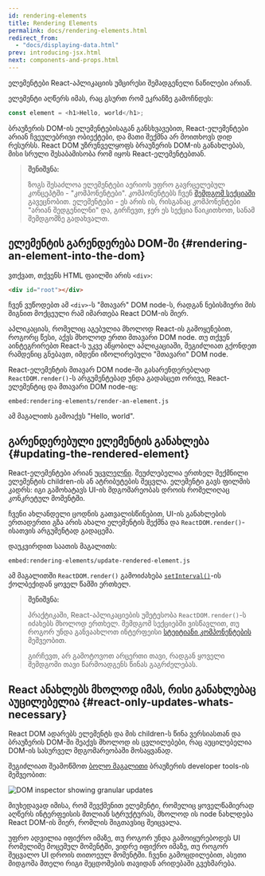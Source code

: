 ```yaml
---
id: rendering-elements
title: Rendering Elements
permalink: docs/rendering-elements.html
redirect_from:
  - "docs/displaying-data.html"
prev: introducing-jsx.html
next: components-and-props.html
---
```


ელემენტები React-აპლიკაციის უმცირესი შემადგენელი ნაწილები არიან.

ელემენტი აღწერს იმას, რაც გსურთ რომ ეკრანზე გამოჩნდეს:

```js
const element = <h1>Hello, world</h1>;
```

ბრაუზერის DOM-ის ელემენტებისაგან განსხვავებით, React-ელემენტები არიან ჩვეულებრივი ობიექტები, და მათი შექმნა არ მოითხოვს დიდ რესურსს. React DOM უზრუნველყოფს ბრაუზერის DOM-ის განახლებას, მისი სრული შესაბამისობა რომ იყოს React-ელემენტებთან.

>**შენიშვნა:**
>
>ზოგს შესაძლოა ელემენტები აერიოს უფრო გავრცელებულ კონცეპტში - "კომპონენტები". კომპონენტებს ჩვენ [შემდგომ სექციაში](/docs/components-and-props.html) გავეცნობით. ელემენტები - ეს არის ის, რისგანაც კომპონენტები "არიან შედგენილნი" და, გირჩევთ, ჯერ ეს სექცია წაიკითხოთ, სანამ შემდგომზე გადახვალთ.

## ელემენტის გარენდერება DOM-ში {#rendering-an-element-into-the-dom}

ვთქვათ, თქვენს HTML ფაილში არის `<div>`:

```html
<div id="root"></div>
```

ჩვენ ვუწოდებთ ამ `<div>`-ს "მთავარ" DOM node-ს, რადგან ნებისმიერი მის შიგნით მოქცეული რამ იმართება React DOM-ის მიერ.

აპლიკაციას, რომელიც აგებულია მხოლოდ React-ის გამოყენებით, როგორც წესი, აქვს მხოლოდ ერთი მთავარი DOM node. თუ თქვენ აინტეგრირებთ React-ს უკვე აწყობილ აპლიკაციაში, შეგიძლიათ გქონდეთ რამდენიც გნებავთ, იმდენი იზოლირებული "მთავარი" DOM node.

React-ელემენტის მთავარ DOM node-ში გასარენდერებლად `ReactDOM.render()`-ს არგუმენტებად უნდა გადასცეთ ორივე, React-ელემენტიც და მთავარი DOM node-იც:

`embed:rendering-elements/render-an-element.js`

[](codepen://rendering-elements/render-an-element)

ამ მაგალითს გამოაქვს "Hello, world".

## გარენდერებული ელემენტის განახლება {#updating-the-rendered-element}

React-ელემენტები არიან [უცვლელნი](https://en.wikipedia.org/wiki/Immutable_object). შეუძლებელია ერთხელ შექმნილი ელემენტის children-ის ან ატრიბუტების შეცვლა. ელემენტი გავს ფილმის კადრს: იგი გამოხატავს UI-ის მდგომარეობას დროის რომელიღაც კონკრეტულ მომენტში.

ჩვენი ახლანდელი ცოდნის გათვალისწინებით, UI-ის განახლების ერთადერთი გზა არის ახალი ელემენტის შექმნა და `ReactDOM.render()`-ისათვის არგუმენტად გადაცემა.

დაუკვირდით საათის მაგალითს:

`embed:rendering-elements/update-rendered-element.js`

[](codepen://rendering-elements/update-rendered-element)

ამ მაგალითში `ReactDOM.render()` გამოიძახება [`setInterval()`](https://developer.mozilla.org/en-US/docs/Web/API/WindowTimers/setInterval)-ის ქოლბექიდან ყოველ წამში ერთხელ.

>**შენიშვნა:**
>
>პრაქტიკაში, React-აპლიკაციების უმეტესობა `ReactDOM.render()`-ს იძახებს მხოლოდ ერთხელ. შემდგომ სექციებში ვისწავლით, თუ როგორ უნდა განვაახლოთ ინტერფეისი [სტეიტიანი კომპონენტების](/docs/state-and-lifecycle.html) მეშვეობით.
>
>გირჩევთ, არ გამოტოვოთ არცერთი თავი, რადგან ყოველი შემდგომი თავი წარმოადგენს წინას გაგრძელებას.

## React ანახლებს მხოლოდ იმას, რისი განახლებაც აუცილებელია {#react-only-updates-whats-necessary}

React DOM ადარებს ელემენტს და მის children-ს წინა ვერსიასთან და ბრაუზერის DOM-ში შეაქვს მხოლოდ ის ცვლილებები, რაც აუცილებელია DOM-ის სასურველ მდგომარეობაში მოსაყვანად.

შეგიძლიათ შეამოწმოთ [ბოლო მაგალითი](codepen://rendering-elements/update-rendered-element) ბრაუზერის developer tools-ის მეშვეობით:

![DOM inspector showing granular updates](../images/docs/granular-dom-updates.gif)

მიუხედავად იმისა, რომ შევქმენით ელემენტი, რომელიც ყოველწამიერად აღწერს ინტერფეისის მთლიან სტრუქტურას, მხოლოდ ის node ნახლდება React DOM-ის მიერ, რომლის შიგთავსიც შეიცვალა.

უფრო ადვილია იფიქრო იმაზე, თუ როგორ უნდა გამოიყურებოდეს UI რომელიმე მოცემულ მომენტში, ვიდრე იფიქრო იმაზე, თუ როგორ შეცვალო UI დროის თითოეულ მომენტში. ჩვენი გამოცდილებით, ასეთი მიდგომა მთელი რიგი შეცდომების თავიდან არიდებაში გვეხმარება.
